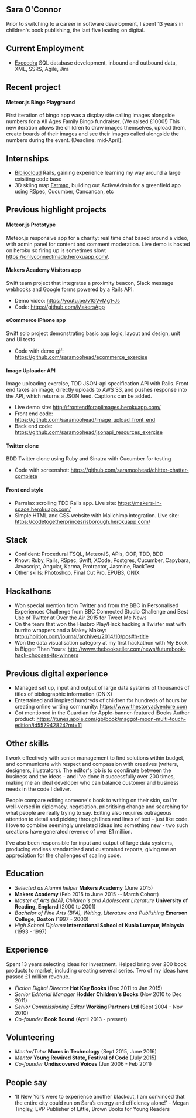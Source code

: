 ## Sara O'Connor

Prior to switching to a career in software development, I spent 13 years in children's book publishing, the last five leading on digital.

## Current Employment
- [Exceedra](http://www.exceedra.com/) SQL database development, inbound and outbound data, XML, SSRS, Agile, Jira

## Recent project
#### Meteor.js Bingo Playground
First iteration of bingo app was a display site calling images alongside numbers for a All Ages Family Bingo fundraiser. (We raised £1000!) This new iteration allows the children to draw images themselves, upload them, create boards of their images and see their images called alongside the numbers during the event. (Deadline: mid-April).

## Internships
- [Bibliocloud](http://bibliocloud.com/) Rails, gaining experience learning my way around a large exisiting code base
- 3D skiing map [Fatmap](http://fatmap.com/), building out ActiveAdmin for a greenfield app using RSpec, Cucumber, Cancancan, etc

## Previous highlight projects
#### Meteor.js Prototype
Meteor.js responsive app for a charity: real time chat based around a video, with admin panel for content and comment moderation. Live demo is hosted on heroku so firing up is sometimes slow: https://onlyconnectmade.herokuapp.com/.

#### Makers Academy Visitors app
Swift team project that integrates a proximity beacon, Slack message webhooks and Google forms powered by a Rails API.
- Demo video: https://youtu.be/v1GVvMg1-Js
- Code: https://github.com/MakersApp

#### eCommerce iPhone app
Swift solo project demonstrating basic app logic, layout and design, unit and UI tests
- Code with demo gif: https://github.com/saramoohead/ecommerce_exercise

#### Image Uploader API
Image uploading exercise, TDD JSON-api specification API with Rails. Front end takes an image, directly uploads to AWS S3, and pushes response into the API, which returns a JSON feed. Captions can be added.
- Live demo site: http://frontendforapiimages.herokuapp.com/
- Front end code: https://github.com/saramoohead/image_upload_front_end
- Back end code: https://github.com/saramoohead/jsonapi_resources_exercise

#### Twitter clone
BDD Twitter clone using Ruby and Sinatra with Cucumber for testing
- Code with screenshot: https://github.com/saramoohead/chitter-chatter-complete

#### Front end style
- Parralax scrolling TDD Rails app. Live site: https://makers-in-space.herokuapp.com/
- Simple HTML and CSS website with Mailchimp integration. Live site: https://codetogetherprincesrisborough.herokuapp.com/

## Stack
- Confident: Procedural TSQL, MeteorJS, APIs, OOP, TDD, BDD
- Know: Ruby, Rails, RSpec, Swift, XCode, Postgres, Cucumber, Capybara, Javascript, Angular, Karma, Protractor, Jasmine, RackTest
- Other skills: Photoshop, Final Cut Pro, EPUB3, ONIX

## Hackathons
- Won special mention from Twitter and from the BBC in Personalised Experiences Challenge from BBC Connected Studio Challenge and Best Use of Twitter at Over the Air 2015 for Tweet Me News
- On the team that won the Hasbro Play/Hack hacking a Twister mat with burrito wrappers and a Makey Makey: http://holition.com/journal/archives/2014/10/pos#h-title
- Won the data visualisation category at my first hackathon with My Book is Bigger Than Yours: http://www.thebookseller.com/news/futurebook-hack-chooses-its-winners

## Previous digital experience
- Managed set up, input and output of large data systems of thousands of titles of bibliographic information (ONIX)
- Entertained and inspired hundreds of children for hundreds of hours by creating online writing community: https://www.thestoryadventure.com
- Got mentioned in the Guardian for Apple-banner-featured iBooks Author product: https://itunes.apple.com/gb/book/maggot-moon-multi-touch-edition/id557942824?mt=11

## Other skills
I work effectively with senior management to find solutions within budget, and communicate with respect and compassion with creatives (writers, designers, illustrators). The editor's job is to coordinate between the business and the ideas - and I've done it successfully over 200 times, making me an ideal developer who can balance customer and business needs in the code I deliver.

People compare editing someone's book to writing on their skin, so I'm well-versed in diplomacy, negotiation, prioritising change and searching for what people are really trying to say. Editing also requires outrageous attention to detail and picking through lines and lines of text - just like code. I love to combine seemingly unrelated ideas into something new - two such creations have generated revenue of over £1 million.

I've also been responsible for input and output of large data systems, producing endless standardised and customised reports, giving me an appreciation for the challenges of scaling code.

## Education
- *Selected as Alumni helper* **Makers Academy** (June 2015)
- **Makers Academy** (Feb 2015 to June 2015 -- March Cohort)
- *Master of Arts (MA), Children's and Adolescent Literature* **University of Reading, England** (2000 to 2001)
- *Bachelor of Fine Arts (BFA), Writing, Literature and Publishing* **Emerson College, Boston** (1997 - 2000)
- *High School Diploma* **International School of Kuala Lumpur, Malaysia** (1993 - 1997)

## Experience

Spent 13 years selecting ideas for investment. Helped bring over 200 book products to market, including creating several series. Two of my ideas have passed £1 million revenue.

- *Fiction Digital Director* **Hot Key Books** (Dec 2011 to Jan 2015)
- *Senior Editorial Manager* **Hodder Children's Books** (Nov 2010 to Dec 2011)
- *Senior Commissioning Editor* **Working Partners Ltd** (Sept 2004 - Nov 2010)
- *Co-founder* **Book Bound** (April 2013 - present)

## Volunteering
- *Mentor/Tutor* **Mums in Technology** (Sept 2015, June 2016)
- *Mentor* **Young Rewired State, Festival of Code** (July 2015)
- *Co-founder* **Undiscovered Voices** (Jun 2006 - Feb 2011)

## People say
- ‘If New York were to experience another blackout, I am convinced that the entire city could run on Sara’s energy and efficiency alone!’ - Megan Tingley, EVP Publisher of Little, Brown Books for Young Readers
